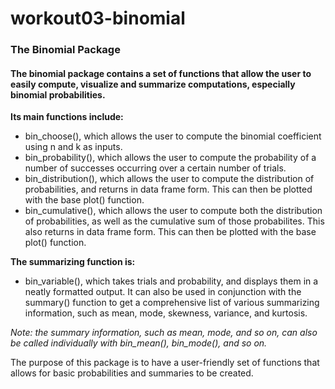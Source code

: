 # workout03-binomial

### The Binomial Package

#### The binomial package contains a set of functions that allow the user to easily compute, visualize and summarize computations, especially binomial probabilities.

**Its main functions include:**
  * bin_choose(), which allows the user to compute the binomial coefficient using n and k as inputs.
* bin_probability(), which allows the user to compute the probability of a number of successes occurring over a certain number of trials.
* bin_distribution(), which allows the user to compute the distribution of probabilities, and returns in data frame form. This can then be plotted with the base plot() function.
* bin_cumulative(), which allows the user to compute both the distribution of probabilities, as well as the cumulative sum of those probabilites. This also returns in data frame form. This can then be plotted with the base plot() function.

**The summarizing function is:**
  * bin_variable(), which takes trials and probability, and displays them in a neatly formatted output. It can also be used in conjunction with the summary() function to get a comprehensive list of various summarizing information, such as mean, mode, skewness, variance, and kurtosis.

*Note: the summary information, such as mean, mode, and so on, can also be called individually with bin_mean(), bin_mode(), and so on.*
  
  The purpose of this package is to have a user-friendly set of functions that allows for basic probabilities and summaries to be created.